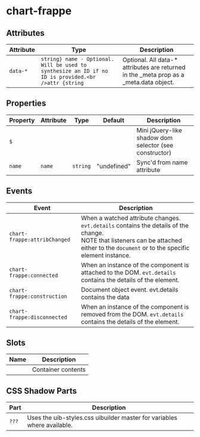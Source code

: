 # chart-frappe

## Attributes

| Attribute | Type                                             | Description                                      |
|-----------|--------------------------------------------------|--------------------------------------------------|
| `data-*`  | `string} name - Optional. Will be used to synthesize an ID if no ID is provided.<br />attr {string` | Optional. All data-* attributes are returned in the _meta prop as a _meta.data object. |

## Properties

| Property | Attribute | Type     | Default     | Description                                      |
|----------|-----------|----------|-------------|--------------------------------------------------|
| `$`      |           |          |             | Mini jQuery-like shadow dom selector (see constructor) |
| `name`   | `name`    | `string` | "undefined" | Sync'd from name attribute                       |

## Events

| Event                        | Description                                      |
|------------------------------|--------------------------------------------------|
| `chart-frappe:attribChanged` | When a watched attribute changes. `evt.details` contains the details of the change.<br />NOTE that listeners can be attached either to the `document` or to the specific element instance. |
| `chart-frappe:connected`     | When an instance of the component is attached to the DOM. `evt.details` contains the details of the element. |
| `chart-frappe:construction`  | Document object event. evt.details contains the data |
| `chart-frappe:disconnected`  | When an instance of the component is removed from the DOM. `evt.details` contains the details of the element. |

## Slots

| Name | Description        |
|------|--------------------|
|      | Container contents |

## CSS Shadow Parts

| Part  | Description                                      |
|-------|--------------------------------------------------|
| `???` | Uses the uib-styles.css uibuilder master for variables where available. |

